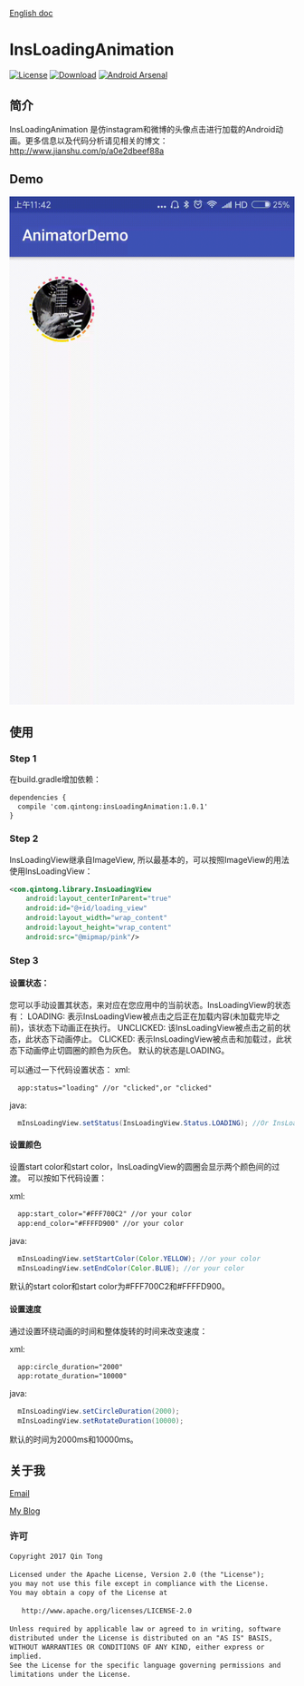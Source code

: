 [English doc](https://github.com/qintong91/InsLoadingAnimation/blob/master/README.md)<br/>
# InsLoadingAnimation
[![License](https://img.shields.io/badge/license-Apache%202-green.svg)](https://www.apache.org/licenses/LICENSE-2.0)
[![Download](https://api.bintray.com/packages/qintong000/maven/insLoadingAnimation/images/download.svg)](https://bintray.com/qintong000/maven/insLoadingAnimation/_latestVersion)
[![Android Arsenal](https://img.shields.io/badge/Android%20Arsenal-InsLoadingAnimation-red.svg?style=flat)](https://android-arsenal.com/details/1/5789)

## 简介
InsLoadingAnimation 是仿instagram和微博的头像点击进行加载的Android动画。更多信息以及代码分析请见相关的博文：http://www.jianshu.com/p/a0e2dbeef88a

## Demo
![avi](screenshots/demo.gif)

## 使用

### Step 1

在build.gradle增加依赖：

```
dependencies {
  compile 'com.qintong:insLoadingAnimation:1.0.1'
}
```

### Step 2

InsLoadingView继承自ImageView, 所以最基本的，可以按照ImageView的用法使用InsLoadingView：

```xml
<com.qintong.library.InsLoadingView
    android:layout_centerInParent="true"
    android:id="@+id/loading_view"
    android:layout_width="wrap_content"
    android:layout_height="wrap_content"
    android:src="@mipmap/pink"/>
```

### Step 3

#### 设置状态：
您可以手动设置其状态，来对应在您应用中的当前状态。InsLoadingView的状态有：
LOADING: 表示InsLoadingView被点击之后正在加载内容(未加载完毕之前)，该状态下动画正在执行。
UNCLICKED: 该InsLoadingView被点击之前的状态，此状态下动画停止。
CLICKED: 表示InsLoadingView被点击和加载过，此状态下动画停止切圆圈的颜色为灰色。
默认的状态是LOADING。

可以通过一下代码设置状态：
xml:
```xml
  app:status="loading" //or "clicked",or "clicked"
```

java:
```java
  mInsLoadingView.setStatus(InsLoadingView.Status.LOADING); //Or InsLoadingView.Status.CLICKED, InsLoadingView.Status.UNCLICKED
```

#### 设置颜色
设置start color和start color，InsLoadingView的圆圈会显示两个颜色间的过渡。
可以按如下代码设置：

xml:
```xml
  app:start_color="#FFF700C2" //or your color
  app:end_color="#FFFFD900" //or your color
```

java:
```java
  mInsLoadingView.setStartColor(Color.YELLOW); //or your color
  mInsLoadingView.setEndColor(Color.BLUE); //or your color
```
默认的start color和start color为#FFF700C2和#FFFFD900。

#### 设置速度
通过设置环绕动画的时间和整体旋转的时间来改变速度：

xml:
```xml
  app:circle_duration="2000"
  app:rotate_duration="10000"
```

java:
```java
  mInsLoadingView.setCircleDuration(2000);
  mInsLoadingView.setRotateDuration(10000);
```
默认的时间为2000ms和10000ms。

## 关于我

[Email](mailto:qintong5900@163.com)

[My Blog](http://www.jianshu.com/u/d2b8b611095d)

### 许可
```
Copyright 2017 Qin Tong

Licensed under the Apache License, Version 2.0 (the "License");
you may not use this file except in compliance with the License.
You may obtain a copy of the License at

   http://www.apache.org/licenses/LICENSE-2.0

Unless required by applicable law or agreed to in writing, software
distributed under the License is distributed on an "AS IS" BASIS,
WITHOUT WARRANTIES OR CONDITIONS OF ANY KIND, either express or implied.
See the License for the specific language governing permissions and
limitations under the License.
```
